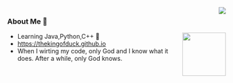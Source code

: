 




<img align="right" src="https://github-readme-stats.vercel.app/api?username=TheKingOfDuck&count_private=true&show_icons=true&hide=prs&theme=radical" />

### About Me 👋

<img align='right' src="https://profile-counter.glitch.me/TheKingOfDuck/count.svg" width="100">

- Learning Java,Python,C++ :shit:
- https://thekingofduck.github.io
- When I wirting my code, only God and I know what it does. After a while, only God knows.


